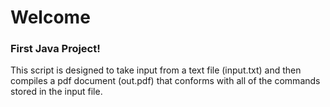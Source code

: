 # Welcome
### First Java Project!

This script is designed to take input from a text file (input.txt) and then compiles a pdf
document (out.pdf) that conforms with all of the commands stored in the input file.
